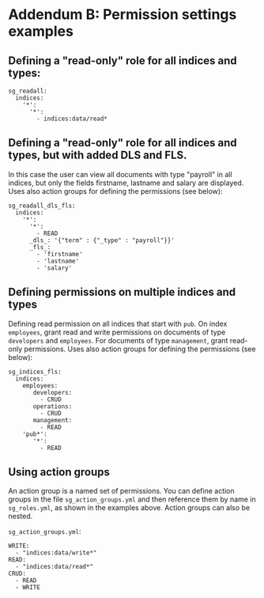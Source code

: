 <!---
Copryight 2016 floragunn UG (haftungsbeschränkt)
-->

# Addendum B: Permission settings examples

## Defining a "read-only" role for all indices and types:

```
sg_readall:
  indices:
    '*':
      '*':
        - indices:data/read* 
```

## Defining a "read-only" role for all indices and types, but with added DLS and FLS. 

In this case the user can view all documents with type "payroll" in all indices, but only the fields firstname, lastname and salary are displayed. Uses also action groups for defining the permissions (see below):


```
sg_readall_dls_fls:
  indices:
    '*':
      '*':
        - READ    
      _dls_: '{"term" : {"_type" : "payroll"}}'
      _fls_:
        - 'firstname'
        - 'lastname'
        - 'salary'
```

## Defining permissions on multiple indices and types

Defining read permission on all indices that start with `pub`. On index `employees`, grant read and write permissions on documents of type `developers` and `employees`. For documents of type `management`, grant read-only permissions. Uses also action groups for defining the permissions (see below):

```
sg_indices_fls:
  indices:
    employees:
       developers:  
         - CRUD
       operations:  
         - CRUD
       management:  
         - READ       
    'pub*':
       '*':  
         - READ
```

## Using action groups

An action group is a named set of permissions. You can define action groups in the file `sg_action_groups.yml` and then reference them by name in `sg_roles.yml`, as shown in the examples above. Action groups can also be nested.

`sg_action_groups.yml`:

```
WRITE:
  - "indices:data/write*"
READ:
  - "indices:data/read*"
CRUD:
  - READ
  - WRITE
```